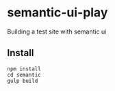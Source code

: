 # semantic-ui-play
Building a test site with semantic ui

## Install

    npm install
    cd semantic
    gulp build

